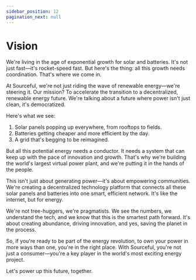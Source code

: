 ```yaml
---
sidebar_position: 12
pagination_next: null
---
```


# Vision

We're living in the age of exponential growth for solar and batteries. It's not just fast—it's rocket-speed fast. But here's the thing: all this growth needs coordination. That's where we come in.

At Sourceful, we're not just riding the wave of renewable energy—we're steering it. Our mission? To accelerate the transition to a decentralized, renewable energy future. We're talking about a future where power isn't just clean, it's democratized.

Here's what we see:
1. Solar panels popping up everywhere, from rooftops to fields.
2. Batteries getting cheaper and more efficient by the day.
3. A grid that's begging to be reimagined.

But all this potential energy needs a conductor. It needs a system that can keep up with the pace of innovation and growth. That's why we're building the world's largest virtual power plant, and we're putting it in the hands of the people.

This isn't just about generating power—it's about empowering communities. We're creating a decentralized technology platform that connects all these solar panels and batteries into one smart, efficient network. It's like the internet, but for energy.

We're not tree-huggers, we're pragmatists. We see the numbers, we understand the tech, and we know that this is the smartest path forward. It's about creating abundance, driving innovation, and yes, saving the planet in the process.

So, if you're ready to be part of the energy revolution, to own your power in more ways than one, you're in the right place. With Sourceful, you're not just a consumer—you're a key player in the world's most exciting energy project.

Let's power up this future, together.
